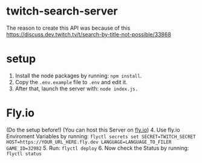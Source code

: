 # twitch-search-server
The reason to create this API was because of this https://discuss.dev.twitch.tv/t/search-by-title-not-possible/33868

# setup
1. Install the node packages by running: ```npm install```.  
2. Copy the ```.env.example``` file to ```.env``` and edit it.  
3. After that, launch the server with: ```node index.js.```  
  
# Fly.io
(Do the setup before!)
(You can host this Server on [fly.io](https://fly.io/))
4. Use fly.io Enviroment Variables by running: ```flyctl secrets set SECRET=TWITCH_SECRET HOST=https://YOUR_URL_HERE.fly.dev LANGUAGE=LANGUAGE_TO_FILER GAME_ID=32982```
5. Run: ```flyctl deploy```
6. Now check the Status by running: ```flyctl status```
